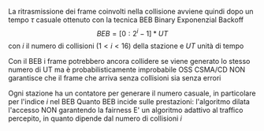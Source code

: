 La ritrasmissione dei frame coinvolti nella collisione avviene quindi dopo un tempo $\tau$ casuale ottenuto con la tecnica BEB Binary Exponenzial Backoff
$$BEB = [0:2^i-1]*UT$$
con $i$ il numero di collisioni ($1<i<16$) della stazione e $UT$ unità di tempo 

Con il BEB i frame potrebbero ancora collidere se viene generato lo stesso numero di UT ma è probabilisticamente improbabile
OSS CSMA/CD NON garantisce che il frame che arriva senza collisioni sia senza errori

Ogni stazione ha un contatore per generare il numero casuale, in particolare per l'indice $i$ nel BEB
Quanto BEB incide sulle prestazioni: l'algoritmo dilata l'accesso NON garantendo la fairness
E' un algoritmo adattivo al traffico percepito, in quanto dipende dal numero di collisioni $i$